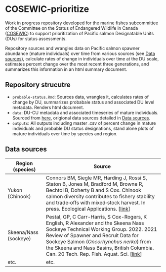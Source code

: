 # COSEWIC-prioritize

Work in progress repository developed for the marine fishes subcommittee of the Committee on the Status of Endangered Wildlife in Canada ([COSEWIC](https://www.cosewic.ca/index.php/en-ca/)) to support prioritization of Pacific salmon Designatable Units (DUs) for status assessments. 

Repository sources and wrangles data on Pacific salmon spawner abundance (mature individuals) over time from various sources (see [Data sources](https://github.com/Pacific-salmon-assess/COSEWIC-prioritize/blob/main/README.md#data-sources)), calculate rates of change in individuals over time at the DU scale, estimates percent change over the most recent three generations, and summarizes this information in an html summary document. 

## Repository strucutre
- `probable-status.Rmd`: Sources data, wrangles it, calculates rates of change by DU, summarizes probabale status and associated DU level metadata. Renders html document.
- `data`: DU-CU metadata and associated timeseries of mature individuals. Sourced from [here](https://github.com/hertzPSF/COSEWIC-compilation), origional data sources detailed in [Data sources](https://github.com/Pacific-salmon-assess/COSEWIC-prioritize/blob/main/README.md#data-sources).
- `outputs`: All outputs including master .csv of percent change in mature individuals and probable DU status designations, stand alone plots of mature individuals over time by species and region.

## Data sources
| **Region (species)** | **Source** |
| --- | --- |
| Yukon (Chinook) | Connors BM, Siegle MR, Harding J, Rossi S, Staton B, Jones M, Bradford M, Browne R, Bechtol B, Doherty B and S Cox. Chinook salmon diversity contributes to fishery stability and trade‐offs with mixed‐stock harvest. In press. Ecological Applications. [[link](https://github.com/brendanmichaelconnors/yukon-chinook-diversity)] |
| Skeena/Nass (sockeye) | Pestal, GP, C Carr-Harris, S Cox-Rogers, K English, R Alexander and the Skeena Nass Sockeye Technical Working Group. 2022. 2021 Review of Spawner and Recruit Data for Sockeye Salmon (*Oncorhynchus nerka*) from the Skeena and Nass Basins, British Columbia. Can. 20 Tech. Rep. Fish. Aquat. Sci. [[link]()] |
| etc. | etc. |
